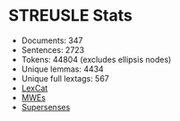 STREUSLE Stats
==============

* Documents:                347
* Sentences:               2723
* Tokens:                 44804 (excludes ellipsis nodes)
* Unique lemmas:           4434
* Unique full lextags:      567
* [LexCat](LEXCAT.txt)
* [MWEs](MWES.txt)
* [Supersenses](SUPERSENSES.txt)
